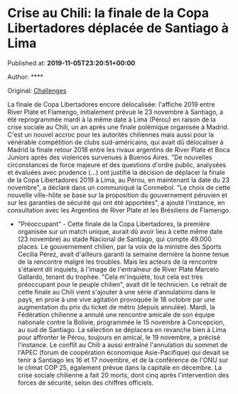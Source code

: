 
# Crise au Chili: la finale de la Copa Libertadores déplacée de Santiago à Lima

Published at: **2019-11-05T23:20:51+00:00**

Author: ****

Original: [Challenges](https://www.challenges.fr/sport/crise-au-chili-la-finale-de-la-copa-libertadores-deplacee-de-santiago-a-lima_683328)

La finale de Copa Libertadores encore délocalisée: l'affiche 2019 entre River Plate et Flamengo, initialement prévue le 23 novembre à Santiago, a été reprogrammée mardi à la même date à Lima (Pérou) en raison de la crise sociale au Chili, un an après une finale polémique organisée à Madrid.
C'est un nouvel accroc pour les autorités chiliennes mais aussi pour la vénérable compétition de clubs sud-américains, qui avait dû délocaliser à Madrid la finale retour 2018 entre les rivaux argentins de River Plate et Boca Juniors après des violences survenues à Buenos Aires.
"De nouvelles circonstances de force majeure et des questions d'ordre public, analysées et évaluées avec prudence (...) ont justifié la décision de déplacer la finale de la Copa Libertadores 2019 à Lima, au Pérou, en maintenant la date du 23 novembre", a déclaré dans un communiqué la Conmebol.
"Le choix de cette nouvelle ville-hôte se base sur la proposition du gouvernement péruvien et sur les garanties de sécurité qui ont été apportées", a ajouté l'instance, en consultation avec les Argentins de River Plate et les Brésiliens de Flamengo.
- "Préoccupant" -
Cette finale de la Copa Libertadores, la première organisée sur un match unique, aurait dû avoir lieu à cette même date (23 novembre) au stade Nacional de Santiago, qui compte 49.000 places. Le gouvernement chilien, par la voix de la ministre des Sports Cecilia Pérez, avait d'ailleurs garanti la semaine dernière la bonne tenue de la rencontre malgré les troubles.
Mais les acteurs de la rencontre s'étaient dit inquiets, à l'image de l'entraîneur de River Plate Marcelo Gallardo, tenant du trophée. "Cela m'inquiète, tout cela est très préoccupant pour le peuple chilien", avait dit le technicien.
Le retrait de cette finale au Chili vient s'ajouter à une série d'annulations dans le pays, en proie à une vive agitation provoquée le 18 octobre par une augmentation du prix du ticket de métro (depuis annulée).
Mardi, la Fédération chilienne a annulé une rencontre amicale de son équipe nationale contre la Bolivie, programmée le 15 novembre à Concepcion, au sud de Santiago. La sélection se déplacera en revanche bien à Lima pour affronter le Pérou, toujours en amical, le 19 novembre, a précisé l'instance.
Le conflit au Chili a aussi entraîné l'annulation du sommet de l'APEC (forum de coopération économique Asie-Pacifique) qui devait se tenir à Santiago les 16 et 17 novembre, et de la conférence de l'ONU sur le climat COP 25, également prévue dans la capitale en décembre.
La crise sociale chilienne a fait 20 morts, dont cinq après l'intervention des forces de sécurité, selon des chiffres officiels.
